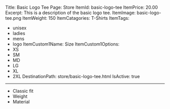 Title: Basic Logo Tee
Page: Store
ItemId: basic-logo-tee
ItemPrice: 20.00
Excerpt: This is a description of the basic logo tee.
ItemImage: basic-logo-tee.png
ItemWeight: 150
ItemCatagories: T-Shirts
ItemTags:
- unisex
- ladies
- mens
- logo
ItemCustom1Name: Size
ItemCustom1Options:
- XS
- SM
- MD
- LG
- XL
- 2XL
DestinationPath: store/basic-logo-tee.html
IsActive: true
---

<?#= Excerpt /?>

* Classic fit
* Weight
* Material
